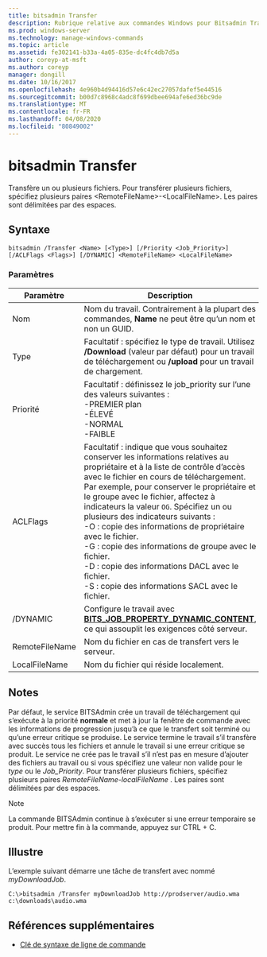 ```yaml
---
title: bitsadmin Transfer
description: Rubrique relative aux commandes Windows pour Bitsadmin Transfer, qui transfère un ou plusieurs fichiers.
ms.prod: windows-server
ms.technology: manage-windows-commands
ms.topic: article
ms.assetid: fe302141-b33a-4a05-835e-dc4fc4db7d5a
author: coreyp-at-msft
ms.author: coreyp
manager: dongill
ms.date: 10/16/2017
ms.openlocfilehash: 4e960b4d94416d57e6c42ec27057dafef5e44516
ms.sourcegitcommit: b00d7c8968c4adc8f699dbee694afe6ed36bc9de
ms.translationtype: MT
ms.contentlocale: fr-FR
ms.lasthandoff: 04/08/2020
ms.locfileid: "80849002"
---
```

# <a name="bitsadmin-transfer"></a>bitsadmin Transfer

Transfère un ou plusieurs fichiers. Pour transférer plusieurs fichiers, spécifiez plusieurs paires \<RemoteFileName\>-\<LocalFileName\>. Les paires sont délimitées par des espaces.

## <a name="syntax"></a>Syntaxe

```
bitsadmin /Transfer <Name> [<Type>] [/Priority <Job_Priority>] [/ACLFlags <Flags>] [/DYNAMIC] <RemoteFileName> <LocalFileName>
```

### <a name="parameters"></a>Paramètres

|Paramètre|Description|
|---------|-----------|
|Nom|Nom du travail. Contrairement à la plupart des commandes, **Name** ne peut être qu’un nom et non un GUID.|
|Type|Facultatif : spécifiez le type de travail. Utilisez **/Download** (valeur par défaut) pour un travail de téléchargement ou **/upload** pour un travail de chargement.|
|Priorité|Facultatif : définissez le job_priority sur l’une des valeurs suivantes :</br>-PREMIER plan</br>-ÉLEVÉ</br>-NORMAL</br>-FAIBLE|
|ACLFlags|Facultatif : indique que vous souhaitez conserver les informations relatives au propriétaire et à la liste de contrôle d’accès avec le fichier en cours de téléchargement. Par exemple, pour conserver le propriétaire et le groupe avec le fichier, affectez à indicateurs la valeur `OG`. Spécifiez un ou plusieurs des indicateurs suivants :</br>-O : copie des informations de propriétaire avec le fichier.</br>-G : copie des informations de groupe avec le fichier.</br>-D : copie des informations DACL avec le fichier.</br>-S : copie des informations SACL avec le fichier.|
|/DYNAMIC|Configure le travail avec [**BITS_JOB_PROPERTY_DYNAMIC_CONTENT**](/windows/desktop/api/bits5_0/ne-bits5_0-bits_job_property_id), ce qui assouplit les exigences côté serveur.|
|RemoteFileName|Nom du fichier en cas de transfert vers le serveur.|
|LocalFileName|Nom du fichier qui réside localement.|

## <a name="remarks"></a>Notes

Par défaut, le service BITSAdmin crée un travail de téléchargement qui s’exécute à la priorité **normale** et met à jour la fenêtre de commande avec les informations de progression jusqu’à ce que le transfert soit terminé ou qu’une erreur critique se produise. Le service termine le travail s’il transfère avec succès tous les fichiers et annule le travail si une erreur critique se produit. Le service ne crée pas le travail s’il n’est pas en mesure d’ajouter des fichiers au travail ou si vous spécifiez une valeur non valide pour le *type* ou le *Job_Priority*. Pour transférer plusieurs fichiers, spécifiez plusieurs paires *RemoteFileName*-*localFileName* . Les paires sont délimitées par des espaces.

> [!NOTE]
> La commande BITSAdmin continue à s’exécuter si une erreur temporaire se produit. Pour mettre fin à la commande, appuyez sur CTRL + C.

## <a name="examples"></a><a name=BKMK_examples></a>Illustre

L’exemple suivant démarre une tâche de transfert avec nommé *myDownloadJob*.
```
C:\>bitsadmin /Transfer myDownloadJob http://prodserver/audio.wma c:\downloads\audio.wma
```

## <a name="additional-references"></a>Références supplémentaires

- [Clé de syntaxe de ligne de commande](command-line-syntax-key.md)